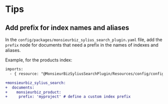 # Tips

## Add prefix for index names and aliases

In the `config/packages/monsieurbiz_sylius_search_plugin.yaml` file, add the `prefix` node for documents that need a prefix in the names of indexes and aliases.

Example, for the products index:

```diff
imports:
  - { resource: "@MonsieurBizSyliusSearchPlugin/Resources/config/config.yaml" }

+monsieurbiz_sylius_search:
+  documents:
+    monsieurbiz_product:
+     prefix: 'myproject' # define a custom index prefix
```
